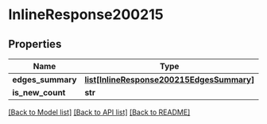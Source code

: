 # InlineResponse200215

## Properties
Name | Type | Description | Notes
------------ | ------------- | ------------- | -------------
**edges_summary** | [**list[InlineResponse200215EdgesSummary]**](InlineResponse200215EdgesSummary.md) |  | [optional] 
**is_new_count** | **str** |  | [optional] 

[[Back to Model list]](../README.md#documentation-for-models) [[Back to API list]](../README.md#documentation-for-api-endpoints) [[Back to README]](../README.md)

